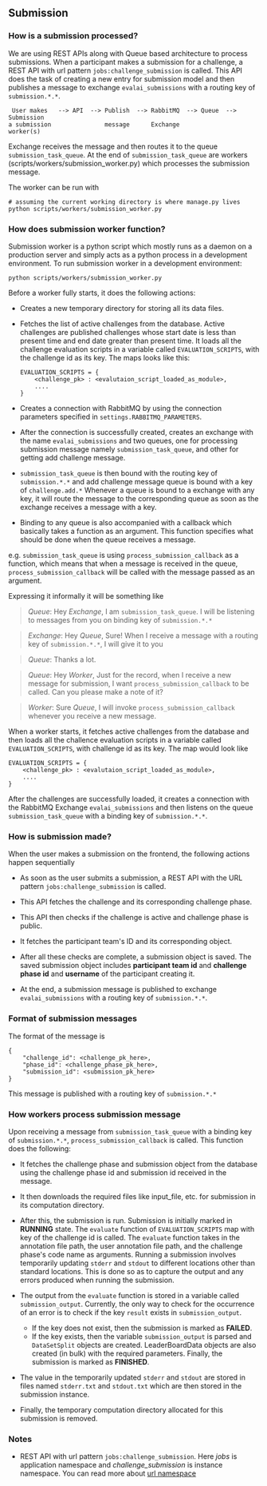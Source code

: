 ## Submission

### How is a submission processed?

We are using REST APIs along with Queue based architecture to process submissions. When a participant makes a submission for a challenge, a REST API with url pattern `jobs:challenge_submission` is called. This API does the task of creating a new entry for submission model and then publishes a message to exchange `evalai_submissions` with a routing key of `submission.*.*`.

     User makes   --> API  --> Publish  --> RabbitMQ  --> Queue  --> Submission
    a submission               message      Exchange                  worker(s)


Exchange receives the message and then routes it to the queue `submission_task_queue`. At the end of `submission_task_queue` are workers (scripts/workers/submission_worker.py) which processes the submission message.

The worker can be run with

```
# assuming the current working directory is where manage.py lives
python scripts/workers/submission_worker.py
```

### How does submission worker function?

Submission worker is a python script which mostly runs as a daemon on a production server and simply acts as a python process in a development environment. To run submission worker in a development environment:

```
python scripts/workers/submission_worker.py
```

Before a worker fully starts, it does the following actions:

* Creates a new temporary directory for storing all its data files.

* Fetches the list of active challenges from the database. Active challenges are published challenges whose start date is less than present time and end date greater than present time. It loads all the challenge evaluation scripts in a variable called `EVALUATION_SCRIPTS`, with the challenge id as its key. The maps looks like this:

    ```
    EVALUATION_SCRIPTS = {
        <challenge_pk> : <evalutaion_script_loaded_as_module>,
        ....
    }
    ```

* Creates a connection with RabbitMQ by using the connection parameters specified in `settings.RABBITMQ_PARAMETERS`.

* After the connection is successfully created, creates an exchange with the name `evalai_submissions`
and two queues, one for processing submission message namely `submission_task_queue`, and other for getting add challenge message.

* `submission_task_queue` is then bound with the routing key of `submission.*.*` and add challenge message queue is bound with a key of `challenge.add.*`
Whenever a queue is bound to a exchange with any key, it will route the message to the corresponding queue as soon as the exchange receives a message with a key.

* Binding to any queue is also accompanied with a callback which basically takes a function as an argument. This function specifies what should be done when the queue receives a message.

e.g. `submission_task_queue` is using `process_submission_callback` as a function, which means that when a message is received in the queue, `process_submission_callback` will be called with the message passed as an argument.

Expressing it informally it will be something like

> _Queue_: Hey _Exchange_, I am `submission_task_queue`. I will be listening to messages from you on binding key of `submission.*.*`

> _Exchange_: Hey _Queue_, Sure! When I receive a message with a routing key of `submission.*.*`, I will give it to you

> _Queue_: Thanks a lot.

> _Queue_: Hey _Worker_, Just for the record, when I receive a new message for submission, I want `process_submission_callback` to be called. Can you please make a note of it?

> _Worker_: Sure _Queue_, I will invoke `process_submission_callback` whenever you receive a new message.



When a worker starts, it fetches active challenges from the database and then loads all the challence evaluation scripts in a variable called `EVALUATION_SCRIPTS`, with challenge id as its key. The map would look like

```
EVALUATION_SCRIPTS = {
    <challenge_pk> : <evalutaion_script_loaded_as_module>,
    ....
}
```

After the challenges are successfully loaded, it creates a connection with the RabbitMQ Exchange `evalai_submissions` and then listens on the queue `submission_task_queue` with a binding key of `submission.*.*`.


### How is submission made?

When the user makes a submission on the frontend, the following actions happen sequentially

* As soon as the user submits a submission, a REST API with the URL pattern `jobs:challenge_submission` is called.

* This API fetches the challenge and its corresponding challenge phase.

* This API then checks if the challenge is active and challenge phase is public.

* It fetches the participant team's ID and its corresponding object.

* After all these checks are complete, a submission object is saved. The saved submission object includes __participant team id__ and __challenge phase id__ and __username__ of the participant creating it.

* At the end, a submission message is published to exchange `evalai_submissions` with a routing key of `submission.*.*`.

### Format of submission messages

The format of the message is

```
{
    "challenge_id": <challenge_pk_here>,
    "phase_id": <challenge_phase_pk_here>,
    "submission_id": <submission_pk_here>
}
```

This message is published with a routing key of `submission.*.*`


### How workers process submission message

Upon receiving a message from `submission_task_queue` with a binding key of `submission.*.*`, `process_submission_callback` is called. This function does the following:

* It fetches the challenge phase and submission object from the database using the challenge phase id and submission id received in the message.

* It then downloads the required files like input_file, etc. for submission in its computation directory.

* After this, the submission is run. Submission is initially marked in __RUNNING__ state. The `evaluate` function of `EVALUATION_SCRIPTS` map with key of the challenge id is called. The `evaluate` function takes in the annotation file path, the user annotation file path, and the challenge phase's code name as arguments. Running a submission involves temporarily updating `stderr` and `stdout` to different locations other than standard locations. This is done so as to capture the output and any errors produced when running the submission.

* The output from the `evaluate` function is stored in a variable called `submission_output`. Currently, the only way to check for the occurrence of an error is to check if the key `result` exists in `submission_output`.

    * If the key does not exist, then the submission is marked as __FAILED__.
    * If the key exists, then the variable `submission_output` is parsed and `DataSetSplit` objects are created. LeaderBoardData objects are also created (in bulk) with the required parameters. Finally, the submission is marked as __FINISHED__.

* The value in the temporarily updated `stderr` and `stdout` are stored in files named `stderr.txt` and `stdout.txt` which are then stored in the submission instance.

* Finally, the temporary computation directory allocated for this submission is removed.

### Notes

* REST API with url pattern `jobs:challenge_submission`. Here _jobs_ is application namespace and _challenge_submission_ is instance namespace. You can read more about [url namespace](https://docs.djangoproject.com/en/1.10/topics/http/urls/#url-namespaces)
